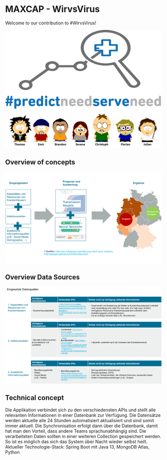 # MAXCAP - WirvsVirus

Welcome to our contribution to #WirvsVirus!

![Logo](Documentation/Img/logo_draft.png)
![Team](Documentation/Img/Team.png)

## Overview of concepts

![Concept](Documentation/Img/Konzept.png)


## Overview Data Sources

![Data Sources](Documentation/Img/Datenquellen.png)

## Technical concept

Die Applikation verbindet sich zu den verschiedensten APIs und stellt alle relevanten Informationen in einer Datenbank zur Verfügung. Die Datensätze werden aktuelle alle 24 Stunden automatisiert aktualisiert und sind somit immer aktuell. Die Synchronisation erfolgt dann über die Datenbank, damit hat man den Vorteil, dass andere Teams sprachunabhängig sind. Die verarbeiteten Daten sollten  in einer weiteren Collection gespeichert werden. So ist es möglich das sich das System über Nacht wieder selbst heilt.
Aktueller Technologie-Stack: Spring Boot mit Java 13, MongoDB Atlas, Python
